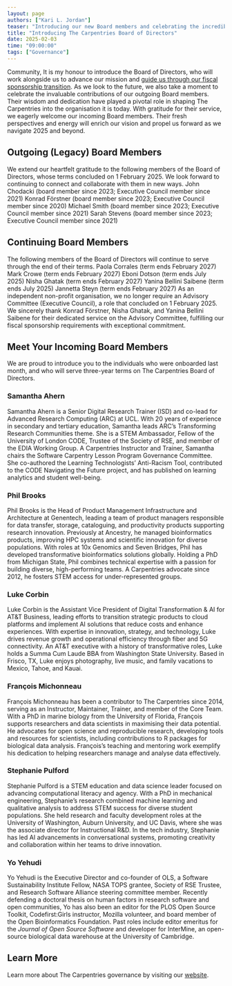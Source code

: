 ```yaml
---
layout: page
authors: ["Kari L. Jordan"]
teaser: "Introducing our new Board members and celebrating the incredible contributions of our outgoing Board members"
title: "Introducing The Carpentries Board of Directors"
date: 2025-02-03
time: "09:00:00"
tags: ["Governance"]
---
```


Community,
It is my honour to introduce the Board of Directors, who will work alongside us to advance our mission and [guide us through our fiscal sponsorship transition](https://carpentries.org/blog/2025/01/new_year_message_from_exec_team/). As we look to the future, we also take a moment to celebrate the invaluable contributions of our outgoing Board members. Their wisdom and dedication have played a pivotal role in shaping The Carpentries into the organisation it is today. With gratitude for their service, we eagerly welcome our incoming Board members. Their fresh perspectives and energy will enrich our vision and propel us forward as we navigate 2025 and beyond.

## Outgoing (Legacy) Board Members
We extend our heartfelt gratitude to the following members of the Board of Directors, whose terms concluded on 1 February 2025. We look forward to continuing to connect and collaborate with them in new ways.
John Chodacki (board member since 2023; Executive Council member since 2021)
Konrad Förstner (board member since 2023; Executive Council member since 2020)
Michael Smith (board member since 2023; Executive Council member since 2021)
Sarah Stevens (board member since 2023; Executive Council member since 2021)

## Continuing Board Members
The following members of the Board of Directors will continue to serve through the end of their terms.
Paola Corrales (term ends February 2027)
Mark Crowe (term ends February 2027)
Eboni Dotson (term ends July 2025)
Nisha Ghatak (term ends February 2027)
Yanina Bellini Saibene (term ends July 2025)
Jannetta Steyn (term ends February 2027)
As an independent non-profit organisation, we no longer require an Advisory Committee (Executive Council), a role that concluded on 1 February 2025. We sincerely thank Konrad Förstner, Nisha Ghatak, and Yanina Bellini Saibene for their dedicated service on the Advisory Committee, fulfilling our fiscal sponsorship requirements with exceptional commitment.

## Meet Your Incoming Board Members
We are proud to introduce you to the individuals who were onboarded last month, and who will serve three-year terms on The Carpentries Board of Directors.

### Samantha Ahern
Samantha Ahern is a Senior Digital Research Trainer (ISD) and co-lead for Advanced Research Computing (ARC) at UCL. With 20 years of experience in secondary and tertiary education, Samantha leads ARC’s Transforming Research Communities theme. She is a STEM Ambassador, Fellow of the University of London CODE, Trustee of the Society of RSE, and member of the EDIA Working Group. A Carpentries Instructor and Trainer, Samantha chairs the Software Carpentry Lesson Program Governance Committee. She co-authored the Learning Technologists’ Anti-Racism Tool, contributed to the CODE Navigating the Future project, and has published on learning analytics and student well-being.

### Phil Brooks
Phil Brooks is the Head of Product Management Infrastructure and Architecture at Genentech, leading a team of product managers responsible for data transfer, storage, cataloguing, and productivity products supporting research innovation. Previously at Ancestry, he managed bioinformatics products, improving HPC systems and scientific innovation for diverse populations. With roles at 10x Genomics and Seven Bridges, Phil has developed transformative bioinformatics solutions globally. Holding a PhD from Michigan State, Phil combines technical expertise with a passion for building diverse, high-performing teams. A Carpentries advocate since 2012, he fosters STEM access for under-represented groups.

### Luke Corbin
Luke Corbin is the Assistant Vice President of Digital Transformation & AI for AT&T Business, leading efforts to transition strategic products to cloud platforms and implement AI solutions that reduce costs and enhance experiences. With expertise in innovation, strategy, and technology, Luke drives revenue growth and operational efficiency through fiber and 5G connectivity. An AT&T executive with a history of transformative roles, Luke holds a Summa Cum Laude BBA from Washington State University. Based in Frisco, TX, Luke enjoys photography, live music, and family vacations to Mexico, Tahoe, and Kauai.

### François Michonneau
François Michonneau has been a contributor to The Carpentries since 2014, serving as an Instructor, Maintainer, Trainer, and member of the Core Team. With a PhD in marine biology from the University of Florida, François supports researchers and data scientists in maximising their data potential. He advocates for open science and reproducible research, developing tools and resources for scientists, including contributions to R packages for biological data analysis. François’s teaching and mentoring work exemplify his dedication to helping researchers manage and analyse data effectively.

### Stephanie Pulford
Stephanie Pulford is a STEM education and data science leader focused on advancing computational literacy and agency. With a PhD in mechanical engineering, Stephanie’s research combined machine learning and qualitative analysis to address STEM success for diverse student populations. She held research and faculty development roles at the University of Washington, Auburn University, and UC Davis, where she was the associate director for Instructional R&D. In the tech industry, Stephanie has led AI advancements in conversational systems, promoting creativity and collaboration within her teams to drive innovation.

### Yo Yehudi
Yo Yehudi is the Executive Director and co-founder of OLS, a Software Sustainability Institute Fellow, NASA TOPS grantee, Society of RSE Trustee, and Research Software Alliance steering committee member. Recently defending a doctoral thesis on human factors in research software and open communities, Yo has also been an editor for the PLOS Open Source Toolkit, Codefirst:Girls instructor, Mozilla volunteer, and board member of the Open Bioinformatics Foundation. Past roles include editor emeritus for the _Journal of Open Source Software_ and developer for InterMine, an open-source biological data warehouse at the University of Cambridge.

## Learn More
Learn more about The Carpentries governance by visiting our [website](https://carpentries.org/about-us/governance/). 







